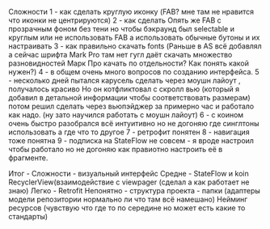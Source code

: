 
Сложности
1 - как сделать круглую иконку (FAB? мне там не нравится что иконки не центрируются)
2 - как сделать Опять же FAB с прозрачным фоном без тени но чтобы бэкраунд был selectable
    и круглым или не использовать FAB а использовать обычные бутоны и их настраивать
3 - как правильно скачать fonts 
    (Раньше в AS всё добавлял а сейчас шрифта Mark Pro там нет 
    гугл даёт скачать множество разновидностей Марк Про качать
    по отдельности? Как понять какой нужен?)
4 - в общем очень много вопросов по созданию интерфейса.
5 - несколько дней пытался карусель сделать через моушн лайоут , получалось красиво
    Но он котфликтовал с скролл вью (который я добавил в детальной информации чтобы
    соответствовать размерам) потом решил сделать через вьюпэйджер за примерно час
    и работало как надо. (ну зато научился работать с моушн лайоут)
6 - с коином очень быстро разобрался всё интуитивно но не догоняю где синглтоны
    использовать а где что то другое
7 - ретрофит понятен
8 - навигация тоже понятна
9 - подписка на StateFlow не совсем - я вроде настроил чтобы работало но не догоняю как
    правиотно настроить её в фрагменте.

Итог -
    Сложности - визуальный интерфейс
    Средне - StateFlow и koin RecyclerView(взаимодействие с viewpager (сделал а как
             работает не знаю)
    Легко - Retrofit
    Непонятно - структура проекта - папки (адаптеры модели репозитории
                нормально ли что там всё намешано)
                Нейминг ресурсов (чувствую что где то по середине но может есть какие то стандарты)
